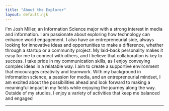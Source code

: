 ```yaml
---
title: "About the Explorer"
layout: default.njk
---
```


I'm Josh Miller, an Information Science major with a strong interest in media and information. I am passionate about exploring how technology can enhance world engagement. I also have an entrepreneurial side, always looking for innovative ideas and opportunities to make a difference, whether through a startup or a community project. My laid-back personality makes it easy for me to connect with others, and I believe that collaboration is key to success. I take pride in my communication skills, as I enjoy conveying complex ideas in a relatable way. I aim to create a supportive environment that encourages creativity and teamwork. With my background in information science, a passion for media, and an entrepreneurial mindset, I am excited about the possibilities ahead and look forward to making a meaningful impact in my fields while enjoying the journey along the way. Outside of my studies, I enjoy a variety of activities that keep me balanced and engaged


---
